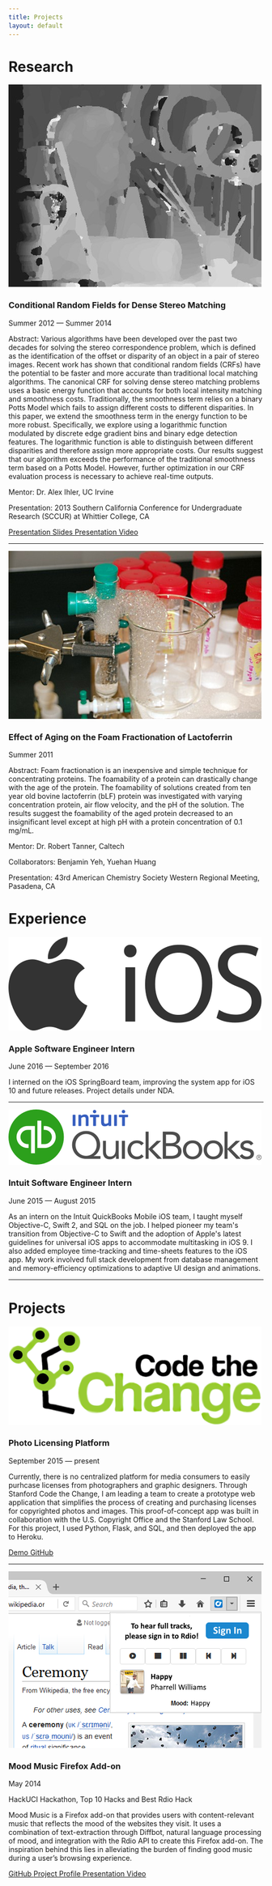 ```yaml
---
title: Projects
layout: default
---
```


<!-- Research -->
# Research

<div class="row">
<div class="col-xs-12 col-sm-4 image-wrapper">
    <img src="images/research_stereo_ihler.jpg">
</div>
<div class="col-xs-12 col-sm-8">
    <h3>Conditional Random Fields for Dense Stereo Matching</h3>
    <p class="time">Summer 2012 — Summer 2014</p>
    <p><span class="bold">Abstract:</span> Various algorithms have been developed over the past two decades for solving the stereo correspondence problem, which is defined as the identification of the offset or disparity of an object in a pair of stereo images. Recent work has shown that conditional random fields (CRFs) have the potential to be faster and more accurate than traditional local matching algorithms. The canonical CRF for solving dense stereo matching problems uses a basic energy function that accounts for both local intensity matching and smoothness costs. Traditionally, the smoothness term relies on a binary Potts Model which fails to assign different costs to different disparities. In this paper, we extend the smoothness term in the energy function to be more robust. Specifically, we explore using a logarithmic function modulated by discrete edge gradient bins and binary edge detection features. The logarithmic function is able to distinguish between different disparities and therefore assign more appropriate costs. Our results suggest that our algorithm exceeds the performance of the traditional smoothness term based on a Potts Model. However, further optimization in our CRF evaluation process is necessary to achieve real-time outputs.</p>
    <p><span class="bold">Mentor:</span> Dr. Alex Ihler, UC Irvine</p>
    <p><span class="bold">Presentation:</span> 2013 Southern California Conference for Undergraduate Research (SCCUR) at Whittier College, CA</p>
    <a href="https://drive.google.com/file/d/0B-7rmGyO0CsvVC1aVVlPUzEtTkE/view" class="btn btn-default">
        <i class="fa fa-file"></i> Presentation Slides
    </a>
    <a href="https://youtu.be/Q3Iml7WxyKw" class="btn btn-default">
        <i class="fa fa-youtube-play"></i> Presentation Video
    </a>
</div>
</div>
<hr>

<div class="row">
<div class="col-xs-12 col-sm-4">
    <img src="images/research_foam_tanner.jpg">
</div>
<div class="col-xs-12 col-sm-8 section">
    <h3>Effect of Aging on the Foam Fractionation of Lactoferrin</h3>
    <p class="time">Summer 2011</p>
    <p><span class="bold">Abstract:</span> Foam fractionation is an inexpensive and simple technique for concentrating proteins. The foamability of a protein can drastically change with the age of the protein. The foamability of solutions created from ten year old bovine lactoferrin (bLF) protein was investigated with varying concentration protein, air flow velocity, and the pH of the solution. The results suggest the foamability of the aged protein decreased to an insignificant level except at high pH with a protein concentration of 0.1 mg/mL.</p>
    <p><span class="bold">Mentor:</span> Dr. Robert Tanner, Caltech</p>
    <p><span class="bold">Collaborators:</span> Benjamin Yeh, Yuehan Huang</p>
    <p><span class="bold">Presentation:</span> 43rd American Chemistry Society Western Regional Meeting, Pasadena, CA</p>
</div>
</div>

<!-- Experience -->
# Experience

<div class="row">
<div class="col-xs-12 col-sm-4">
    <img src="images/apple_ios.png">
</div>
<div class="col-xs-12 col-sm-8">
    <h3>Apple Software Engineer Intern</h3>
    <p class="time">June 2016 — September 2016</p>
    <p>I interned on the iOS SpringBoard team, improving the system app for iOS 10 and future releases. Project details under NDA.</p>
</div>
</div>
<hr>

<div class="row">
<div class="col-xs-12 col-sm-4">
    <img src="images/qb_ios.png">
</div>
<div class="col-xs-12 col-sm-8">
    <h3>Intuit Software Engineer Intern</h3>
    <p class="time">June 2015 — August 2015</p>
    <p>As an intern on the Intuit QuickBooks Mobile iOS team, I taught myself Objective-C, Swift 2, and SQL on the job. I helped pioneer my team's transition from Objective-C to Swift and the adoption of Apple's latest guidelines for universal iOS apps to accommodate multitasking in iOS 9. I also added employee time-tracking and time-sheets features to the iOS app. My work involved full stack development from database management and memory-efficiency optimizations to adaptive UI design and animations.</p>
</div>
</div>
<hr>

<!-- Projects -->
<h1 class="section-title">Projects</h1>

<div class="row">
<div class="col-xs-12 col-sm-4">
    <img src="images/ctc.png">
</div>
<div class="col-xs-12 col-sm-8">
    <h3>Photo Licensing Platform</h3>
    <p class="time">September 2015 — present</p>
    <p>Currently, there is no centralized platform for media consumers to easily purhcase licenses from photographers and graphic designers. Through Stanford Code the Change, I am leading a team to create a prototype web application that simplifies the process of creating and purchasing licenses for copyrighted photos and images. This proof-of-concept app was built in collaboration with the U.S. Copyright Office and the Stanford Law School. For this project, I used Python, Flask, and SQL, and then deployed the app to Heroku.</p>
    <a href="http://copyright-license.herokuapp.com/" class="btn btn-default">
        <i class="fa fa-external-link-square"></i> Demo
    </a>
    <a href="https://github.com/chrisyeh96/copyright-license" class="btn btn-default">
        <i class="fa fa-github"></i> GitHub
    </a>
</div>
</div>
<hr>

<div class="row">
<div class="col-xs-12 col-sm-4">
    <img src="images/moodmusic.png">
</div>
<div class="col-xs-12 col-sm-8">
    <h3>Mood Music Firefox Add-on</h3>
    <p class="time">May 2014</p>
    <p class="note">
        <i class="fa fa-star"></i>
        HackUCI Hackathon, Top 10 Hacks and Best Rdio Hack
    </p>
    <p>Mood Music is a Firefox add-on that provides users with content-relevant music that reflects the mood of the websites they visit. It uses a combination of text-extraction through Diffbot, natural language processing of mood, and integration with the Rdio API to create this Firefox add-on. The inspiration behind this lies in alleviating the burden of finding good music during a user’s browsing experience.</p>
    <a href="https://github.com/skswbwt/bgradio" class="btn btn-default">
        <i class="fa fa-github"></i> GitHub
    </a>
    <a href="http://devpost.com/software/mood-music" class="btn btn-default">
        <i class="fa fa-info"></i> Project Profile
    </a>
    <a href="https://youtu.be/oYl99kzciQA" class="btn btn-default">
        <i class="fa fa-youtube-play"></i> Presentation Video
    </a>
</div>
</div>
